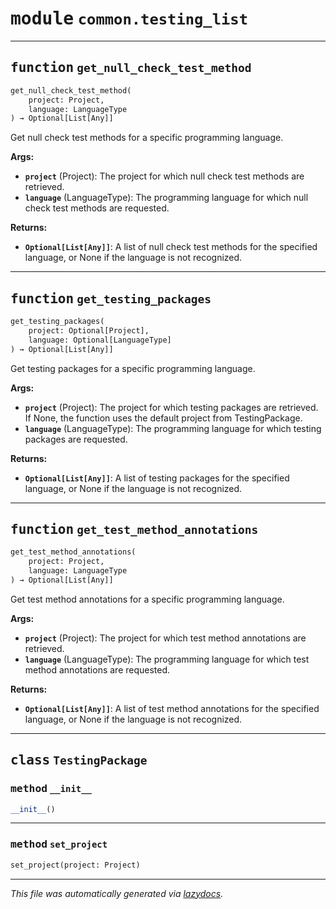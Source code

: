 <!-- markdownlint-disable -->

# <kbd>module</kbd> `common.testing_list`





---

## <kbd>function</kbd> `get_null_check_test_method`

```python
get_null_check_test_method(
    project: Project,
    language: LanguageType
) → Optional[List[Any]]
```

Get null check test methods for a specific programming language. 



**Args:**
 
 - <b>`project`</b> (Project):  The project for which null check test methods are retrieved. 
 - <b>`language`</b> (LanguageType):  The programming language for which null check test methods are requested. 



**Returns:**
 
 - <b>`Optional[List[Any]]`</b>:  A list of null check test methods for the specified language, or None if the language is not recognized. 


---

## <kbd>function</kbd> `get_testing_packages`

```python
get_testing_packages(
    project: Optional[Project],
    language: Optional[LanguageType]
) → Optional[List[Any]]
```

Get testing packages for a specific programming language. 



**Args:**
 
 - <b>`project`</b> (Project):  The project for which testing packages are retrieved. If None, the function uses the default project from TestingPackage. 
 - <b>`language`</b> (LanguageType):  The programming language for which testing packages are requested. 



**Returns:**
 
 - <b>`Optional[List[Any]]`</b>:  A list of testing packages for the specified language,  or None if the language is not recognized. 


---

## <kbd>function</kbd> `get_test_method_annotations`

```python
get_test_method_annotations(
    project: Project,
    language: LanguageType
) → Optional[List[Any]]
```

Get test method annotations for a specific programming language. 



**Args:**
 
 - <b>`project`</b> (Project):  The project for which test method annotations are retrieved. 
 - <b>`language`</b> (LanguageType):  The programming language for which test method annotations are requested. 



**Returns:**
 
 - <b>`Optional[List[Any]]`</b>:  A list of test method annotations for the specified language,  or None if the language is not recognized. 


---

## <kbd>class</kbd> `TestingPackage`




### <kbd>method</kbd> `__init__`

```python
__init__()
```








---

### <kbd>method</kbd> `set_project`

```python
set_project(project: Project)
```








---

_This file was automatically generated via [lazydocs](https://github.com/ml-tooling/lazydocs)._
